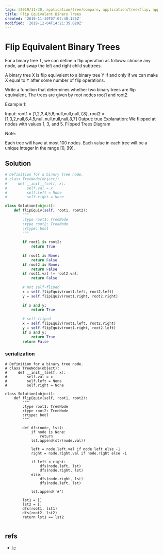 ```yaml
---
tags: [2019/11/30, application/tree/compare, application/tree/flip, application/tree/serialization, data structure/tree, leetcode/951, method/recursion]
title: Flip Equivalent Binary Trees
created: '2019-11-30T07:07:40.135Z'
modified: '2019-12-04T14:21:35.020Z'
---
```


# Flip Equivalent Binary Trees

For a binary tree T, we can define a flip operation as follows: choose any node, and swap the left and right child subtrees.

A binary tree X is flip equivalent to a binary tree Y if and only if we can make X equal to Y after some number of flip operations.

Write a function that determines whether two binary trees are flip equivalent.  The trees are given by root nodes root1 and root2.

 

Example 1:

Input: root1 = [1,2,3,4,5,6,null,null,null,7,8], root2 = [1,3,2,null,6,4,5,null,null,null,null,8,7]
Output: true
Explanation: We flipped at nodes with values 1, 3, and 5.
Flipped Trees Diagram
 

Note:

Each tree will have at most 100 nodes.
Each value in each tree will be a unique integer in the range [0, 99].

## Solution

```python
# Definition for a binary tree node.
# class TreeNode(object):
#     def __init__(self, x):
#         self.val = x
#         self.left = None
#         self.right = None

class Solution(object):
    def flipEquiv(self, root1, root2):
        """
        :type root1: TreeNode
        :type root2: TreeNode
        :rtype: bool
        """
        
        if root1 is root2:
            return True
        
        if root1 is None:
            return False
        if root2 is None:
            return False
        if root1.val != root2.val:
            return False
        
        # not self-fliped 
        x = self.flipEquiv(root1.left, root2.left)
        y = self.flipEquiv(root1.right, root2.right)
        
        if x and y:
            return True
        
        # self-fliped
        x = self.flipEquiv(root1.left, root2.right)
        y = self.flipEquiv(root1.right, root2.left)
        if x and y:
            return True
        return False
```

### serialization

```
# Definition for a binary tree node.
# class TreeNode(object):
#     def __init__(self, x):
#         self.val = x
#         self.left = None
#         self.right = None

class Solution(object):
    def flipEquiv(self, root1, root2):
        """
        :type root1: TreeNode
        :type root2: TreeNode
        :rtype: bool
        """
        
        def dfs(node, lst):
            if node is None:
                return
            lst.append(str(node.val))
            
            left = node.left.val if node.left else -1
            right = node.right.val if node.right else -1
            
            if left < right:
                dfs(node.left, lst)
                dfs(node.right, lst)
            else:
                dfs(node.right, lst)
                dfs(node.left, lst)
            
            lst.append('#')
            
        lst1 = []
        lst2 = []
        dfs(root1, lst1)
        dfs(root2, lst2)
        return lst1 == lst2
            
```

## refs

* [lc](https://leetcode.com/problems/flip-equivalent-binary-trees/)
